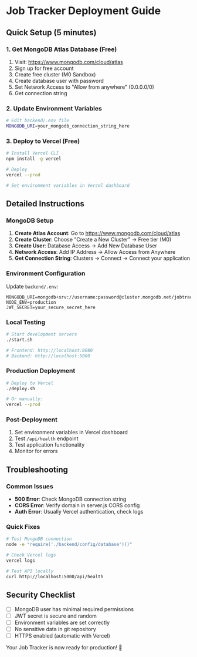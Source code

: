 # Job Tracker Deployment Guide

## Quick Setup (5 minutes)

### 1. Get MongoDB Atlas Database (Free)
1. Visit: https://www.mongodb.com/cloud/atlas
2. Sign up for free account
3. Create free cluster (M0 Sandbox)
4. Create database user with password
5. Set Network Access to "Allow from anywhere" (0.0.0.0/0)
6. Get connection string

### 2. Update Environment Variables
```bash
# Edit backend/.env file
MONGODB_URI=your_mongodb_connection_string_here
```

### 3. Deploy to Vercel (Free)
```bash
# Install Vercel CLI
npm install -g vercel

# Deploy
vercel --prod

# Set environment variables in Vercel dashboard
```

## Detailed Instructions

### MongoDB Setup
1. **Create Atlas Account**: Go to https://www.mongodb.com/cloud/atlas
2. **Create Cluster**: Choose "Create a New Cluster" → Free tier (M0)
3. **Create User**: Database Access → Add New Database User
4. **Network Access**: Add IP Address → Allow Access from Anywhere
5. **Get Connection String**: Clusters → Connect → Connect your application

### Environment Configuration
Update `backend/.env`:
```
MONGODB_URI=mongodb+srv://username:password@cluster.mongodb.net/jobtracker
NODE_ENV=production
JWT_SECRET=your_secure_secret_here
```

### Local Testing
```bash
# Start development servers
./start.sh

# Frontend: http://localhost:8080
# Backend: http://localhost:5000
```

### Production Deployment
```bash
# Deploy to Vercel
./deploy.sh

# Or manually:
vercel --prod
```

### Post-Deployment
1. Set environment variables in Vercel dashboard
2. Test `/api/health` endpoint
3. Test application functionality
4. Monitor for errors

## Troubleshooting

### Common Issues
- **500 Error**: Check MongoDB connection string
- **CORS Error**: Verify domain in server.js CORS config
- **Auth Error**: Usually Vercel authentication, check logs

### Quick Fixes
```bash
# Test MongoDB connection
node -e "require('./backend/config/database')()"

# Check Vercel logs
vercel logs

# Test API locally
curl http://localhost:5000/api/health
```

## Security Checklist
- [ ] MongoDB user has minimal required permissions
- [ ] JWT secret is secure and random
- [ ] Environment variables are set correctly
- [ ] No sensitive data in git repository
- [ ] HTTPS enabled (automatic with Vercel)

Your Job Tracker is now ready for production! 🚀
